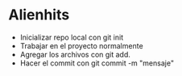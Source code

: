 # Alienhits

- Inicializar repo local con git init
- Trabajar en el proyecto normalmente
- Agregar los archivos con git add.
- Hacer el commit con git commit -m "mensaje"